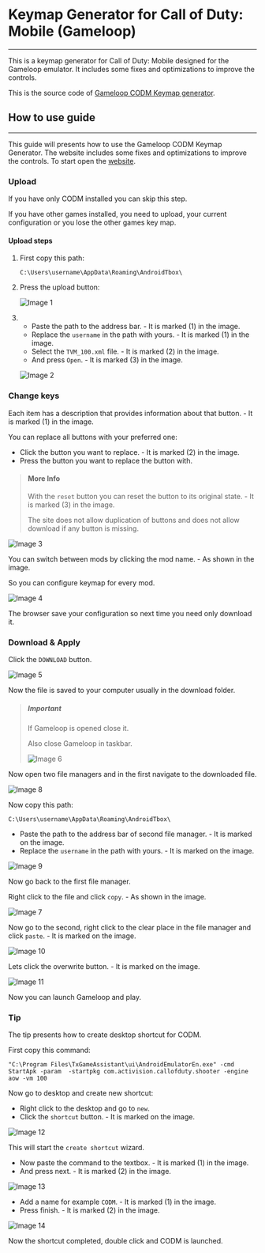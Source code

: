 # Keymap Generator for Call of Duty: Mobile (Gameloop)

---

This is a keymap generator for Call of Duty: Mobile designed for the Gameloop emulator. It includes some fixes and optimizations to improve the controls.

This is the source code  of [Gameloop CODM Keymap generator](https://napharcos.github.io/Gameloop-CODM-Keymap/).

## How to use guide

---

This guide will presents how to use the Gameloop CODM Keymap Generator.
The website includes some fixes and optimizations to improve the controls.
To start open the [website](https://napharcos.github.io/Gameloop-CODM-Keymap/).

### Upload

If you have only CODM installed you can skip this step.

If you have other games installed, you need to upload, your current configuration or you lose the other games key map.

#### Upload steps
1. First copy this path:
    ``` Path 
   C:\Users\username\AppData\Roaming\AndroidTbox\
2. Press the upload button:

    ![Image 1](GuideAssets/Image%201.png)
3.
   - Paste the path to the address bar. - It is marked (1) in the image.
   - Replace the `username` in the path with yours. - It is marked (1) in the image.
   - Select the `TVM_100.xml` file. - It is marked (2) in the image.
   - And press `Open`. - It is marked (3) in the image.

   
   ![Image 2](GuideAssets/Image%202.jpg)

### Change keys

Each item has a description that provides information about that button. - It is marked (1) in the image.

You can replace all buttons with your preferred one:
   - Click the button you want to replace. - It is marked (2) in the image.
   - Press the button you want to replace the button with.

> #### More Info
>
> With the `reset` button you can reset the button to its original state. - It is marked (3) in the image.
>
> The site does not allow duplication of buttons and does not allow download if any button is missing.

![Image 3](GuideAssets/Image%203.jpg)

You can switch between mods by clicking the mod name. - As shown in the image.

So you can configure keymap for every mod.

![Image 4](GuideAssets/Image%204.jpg)

The browser save your configuration so next time you need only download it.

### Download & Apply

Click the `DOWNLOAD` button.

![Image 5](GuideAssets/Image%205.jpg)

Now the file is saved to your computer usually in the download folder.

> ##### Important
> 
> If Gameloop is opened close it.
> 
> Also close Gameloop in taskbar.
> 
> ![Image 6](GuideAssets/Image%206.jpg)

Now open two file managers and in the first navigate to the downloaded file.

![Image 8](GuideAssets/Image%208.jpg)

Now copy this path:
   ``` Path 
   C:\Users\username\AppData\Roaming\AndroidTbox\
   ```
- Paste the path to the address bar of second file manager. - It is marked on the image.
- Replace the `username` in the path with yours. - It is marked on the image.

![Image 9](GuideAssets/Image%209.jpg)

Now go back to the first file manager.

Right click to the file and click `copy`. - As shown in the image.

![Image 7](GuideAssets/Image%207.jpg)

Now go to the second, right click to the clear place in the file manager and click `paste`. - It is marked on the image.

![Image 10](GuideAssets/Image%2010.jpg)

Lets click the overwrite button. - It is marked on the image.

![Image 11](GuideAssets/Image%2011.jpg)

Now you can launch Gameloop and play.

### Tip

The tip presents how to create desktop shortcut for CODM.

First copy this command:
   ``` Path 
   "C:\Program Files\TxGameAssistant\ui\AndroidEmulatorEn.exe" -cmd StartApk -param  -startpkg com.activision.callofduty.shooter -engine aow -vm 100
   ```
Now go to desktop and create new shortcut:
   - Right click to the desktop and go to `new`.
   - Click the `shortcut` button. - It is marked on the image.

![Image 12](GuideAssets/Image%2012.jpg)

This will start the `create shortcut` wizard.

- Now paste the command to the textbox. - It is marked (1) in the image.
- And press next. - It is marked (2) in the image.

![Image 13](GuideAssets/Image%2013.jpg)

- Add a name for example `CODM`. - It is marked (1) in the image.
- Press finish. - It is marked (2) in the image.

![Image 14](GuideAssets/Image%2014.jpg)

Now the shortcut completed, double click and CODM is launched.